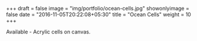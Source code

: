 +++
draft = false
image = "img/portfolio/ocean-cells.jpg"
showonlyimage = false
date = "2016-11-05T20:22:08+05:30"
title = "Ocean Cells"
weight = 10
+++

Available - Acrylic cells on canvas.

